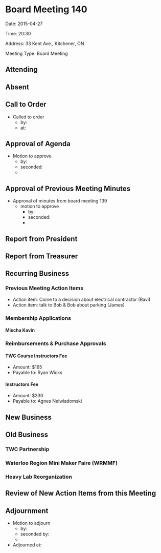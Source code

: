 # Board Meeting 140

Date: 2015-04-27

Time: 20:30

Address: 33 Kent Ave., Kitchener, ON

Meeting Type: Board Meeting

## Attending

## Absent

## Call to Order
* Called to order
    * by: 
    * at: 

## Approval of Agenda
* Motion to approve
    * by: 
    * seconded: 
    * 

## Approval of Previous Meeting Minutes
* Approval of minutes from board meeting 139
    * motion to approve
        * by: 
        * seconded: 
        * 

## Report from President

## Report from Treasurer

## Recurring Business

### Previous Meeting Action Items
* Action item: Come to a decision about electrical contractor (Ravi)
* Action item: talk to Bob & Bob about parking (James)

### Membership Applications

#### Mischa Kavin

### Reimbursements & Purchase Approvals

#### TWC Course Instructors Fee
* Amount: $165
* Payable to: Ryan Wicks

#### Instructors Fee
* Amount: $330
* Payable to: Agnes Neiwiadomski

## New Business

## Old Business

### TWC Partnership

### Waterloo Region Mini Maker Faire (WRMMF)

### Heavy Lab Reorganization

## Review of New Action Items from this Meeting

## Adjournment
* Motion to adjourn
    * by: 
    * seconded by: 
    * 
* Adjourned at: 
